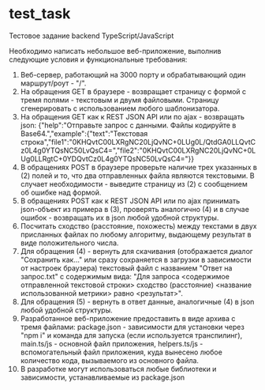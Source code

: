 # test_task
Тестовое задание backend TypeScript/JavaScript

Необходимо написать небольшое веб-приложение, выполнив следующие условия и функциональные требования:
1) Веб-сервер, работающий на 3000 порту и обрабатывающий один маршрут/роут - "/".
2) На обращения GET в браузере - возвращает страницу с формой с тремя полями - текстовым и двумя файловыми. Страницу сгенерировать с использованием любого шаблонизатора.
3) На обращения GET как к REST JSON API или по ajax - возвращать json: {"help":"Отправьте запрос с данными. Файлы кодируйте в Base64.","example":{"text":"Текстовая строка","file1":"0KHQvtC00LXRgNC20LjQvNC+0LUg0L/QtdGA0LLQvtCz0L4g0YTQsNC50LvQsC4=","file2":"0KHQvtC00LXRgNC20LjQvNC+0LUg0LLRgtC+0YDQvtCz0L4g0YTQsNC50LvQsC4="}}
4) В обращениях POST в браузере проверьте наличие трех указанных в (2) полей и то, что два отправленных файла являются текстовыми. В случает необходимости - выведите страницу из (2) с сообщением об ошибке над формой.
5) В обращениях POST как к REST JSON API или по ajax принимать json-объект из примера в (3), проверять аналогично (4) и в случае ошибок - возвращать их в json любой удобной структуры.
6) Посчитать сходство (расстояние, похожесть) между текстами в двух присланных файлах по любому алгоритму, выдающему результат в виде положительного числа.
7) Для обращения (4) - вернуть для скачивания (отображается диалог "Сохранить как..." или сразу сохраняется в загрузки в зависимости от настроек браузера) текстовый файл с названием "Ответ на запрос.txt" с содержимым вида: "Для запроса <содержимое отправленной текстовой строки> сходство (расстояние) <название использованной метрики> равно <результат>".
8) Для обращения (5) - вернуть в ответ данные, аналогичные (4) в json любой удобной структуры.
9) Разработанное веб-приложение предоставить в виде архива с тремя файлами: package.json - зависимости для установки через "npm i" и команда для запуска (если используется транспилинг), main.ts/js - основной файл приложения, helpers.ts/js - вспомогательный файл приложения, куда вынесено любое количество кода, вызываемого из основного файла.
10) В разработке могут использоваться любые библиотеки и зависимости, устанавливаемые из package.json